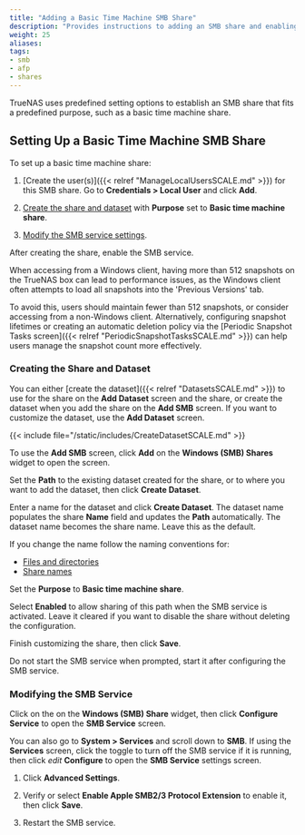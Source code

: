```yaml
---
title: "Adding a Basic Time Machine SMB Share"
description: "Provides instructions to adding an SMB share and enabling basic time machine."
weight: 25
aliases:
tags:
- smb
- afp
- shares
---
```


TrueNAS uses predefined setting options to establish an SMB share that fits a predefined purpose, such as a basic time machine share.

## Setting Up a Basic Time Machine SMB Share

To set up a basic time machine share:

1. [Create the user(s)]({{< relref "ManageLocalUsersSCALE.md" >}}) for this SMB share.
   Go to **Credentials > Local User** and click **Add**.

2. [Create the share and dataset](#creating-the-share-and-dataset) with **Purpose** set to **Basic time machine share**.

3. [Modify the SMB service settings](#modifying-the-smb-service).

After creating the share, enable the SMB service.

When accessing from a Windows client, having more than 512 snapshots on the TrueNAS box can lead to performance issues, as the Windows client often attempts to load all snapshots into the 'Previous Versions' tab.

To avoid this, users should maintain fewer than 512 snapshots, or consider accessing from a non-Windows client. Alternatively, configuring snapshot lifetimes or creating an automatic deletion policy via the [Periodic Snapshot Tasks screen]({{< relref "PeriodicSnapshotTasksSCALE.md" >}}) can help users manage the snapshot count more effectively.

### Creating the Share and Dataset
You can either [create the dataset]({{< relref "DatasetsSCALE.md" >}}) to use for the share on the **Add Dataset** screen and the share, or create the dataset when you add the share on the **Add SMB** screen.
If you want to customize the dataset, use the **Add Dataset** screen.

{{< include file="/static/includes/CreateDatasetSCALE.md" >}}

To use the **Add SMB** screen, click **Add** on the **Windows (SMB) Shares** widget to open the screen.

Set the **Path** to the existing dataset created for the share, or to where you want to add the dataset, then click **Create Dataset**.

Enter a name for the dataset and click **Create Dataset**.
The dataset name populates the share **Name** field and updates the **Path** automatically.
The dataset name becomes the share name.
Leave this as the default.

If you change the name follow the naming conventions for:
* [Files and directories](https://learn.microsoft.com/en-us/windows/win32/fileio/naming-a-file#naming-conventions)
* [Share names](https://learn.microsoft.com/en-us/openspecs/windows_protocols/ms-fscc/dc9978d7-6299-4c5a-a22d-a039cdc716ea)

Set the **Purpose** to **Basic time machine share**.

Select **Enabled** to allow sharing of this path when the SMB service is activated.
Leave it cleared if you want to disable the share without deleting the configuration.

Finish customizing the share, then click **Save**.

Do not start the SMB service when prompted, start it after configuring the SMB service.

### Modifying the SMB Service
Click on the <i class="fa fa-ellipsis-v" aria-hidden="true" title="Options"></i> on the **Windows (SMB) Share** widget, then click **Configure Service** to open the **SMB Service** screen.

You can also go to **System > Services** and scroll down to **SMB**.
If using the **Services** screen, click the toggle to turn off the SMB service if it is running, then click <i class="material-icons" aria-hidden="true" title="Configure">edit</i> **Configure** to open the **SMB Service** settings screen.

1. Click **Advanced Settings**.

2. Verify or select **Enable Apple SMB2/3 Protocol Extension** to enable it, then click **Save**.

3. Restart the SMB service.
